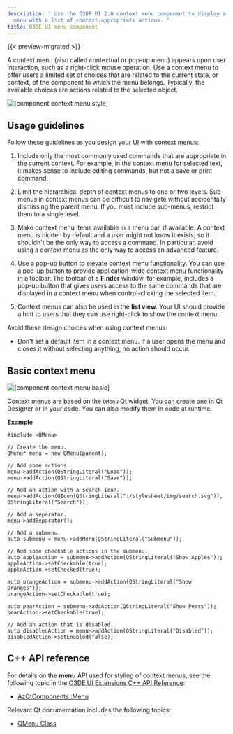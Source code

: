 ```yaml
---
description: ' Use the O3DE UI 2.0 context menu component to display a popup
  menu with a list of context-appropriate actions. '
title: O3DE UI menu component
---
```


{{< preview-migrated >}}

A context menu \(also called contextual or pop\-up menu\) appears upon user interaction, such as a right\-click mouse operation. Use a context menu to offer users a limited set of choices that are related to the current state, or context, of the component to which the menu belongs. Typically, the available choices are actions related to the selected object.

![\[component context menu style\]](/images/tools-ui/component-context-menu-style.png)

## Usage guidelines<a name="context-menu-usage"></a>

Follow these guidelines as you design your UI with context menus:

1.  Include only the most commonly used commands that are appropriate in the current context. For example, in the context menu for selected text, it makes sense to include editing commands, but not a save or print command.

1.  Limit the hierarchical depth of context menus to one or two levels. Sub\-menus in context menus can be difficult to navigate without accidentally dismissing the parent menu. If you must include sub\-menus, restrict them to a single level.

1.  Make context menu items available in a menu bar, if available. A context menu is hidden by default and a user might not know it exists, so it shouldn't be the only way to access a command. In particular, avoid using a context menu as the only way to access an advanced feature.

1.  Use a pop\-up button to elevate context menu functionality. You can use a pop\-up button to provide application\-wide context menu functionality in a toolbar. The toolbar of a **Finder** window, for example, includes a pop\-up button that gives users access to the same commands that are displayed in a context menu when control\-clicking the selected item.

1.  Context menus can also be used in the **list view**. Your UI should provide a hint to users that they can use right\-click to show the context menu.

Avoid these design choices when using context menus:
+ Don't set a default item in a context menu. If a user opens the menu and closes it without selecting anything, no action should occur.

## Basic context menu<a name="context-menu-basic"></a>

![\[component context menu basic\]](/images/tools-ui/component-context-menu-basic.png)

Context menus are based on the `QMenu` Qt widget. You can create one in Qt Designer or in your code. You can also modify them in code at runtime.

 **Example**

```
#include <QMenu>

// Create the menu.
QMenu* menu = new QMenu(parent);

// Add some actions.
menu->addAction(QStringLiteral("Load"));
menu->addAction(QStringLiteral("Save"));

// Add an action with a search icon.
menu->addAction(QIcon(QStringLiteral(":/stylesheet/img/search.svg")), QStringLiteral("Search"));

// Add a separator.
menu->addSeparator();

// Add a submenu.
auto submenu = menu->addMenu(QStringLiteral("Submenu"));

// Add some checkable actions in the submenu.
auto appleAction = submenu->addAction(QStringLiteral("Show Apples"));
appleAction->setCheckable(true);
appleAction->setChecked(true);

auto orangeAction = submenu->addAction(QStringLiteral("Show Oranges"));
orangeAction->setCheckable(true);

auto pearAction = submenu->addAction(QStringLiteral("Show Pears"));
pearAction->setCheckable(true);

// Add an action that is disabled.
auto disabledAction = menu->addAction(QStringLiteral("Disabled"));
disabledAction->setEnabled(false);
```

## C\+\+ API reference<a name="context-menu-api-ref"></a>

For details on the **menu** API used for styling of context menus, see the following topic in the [O3DE UI Extensions C\+\+ API Reference](/docs/api/frameworks/azqtcomponents/namespace_az_qt_components.html):
+  [AzQtComponents::Menu](/docs/api/frameworks/azqtcomponents/class_az_qt_components_1_1_menu.html)

Relevant Qt documentation includes the following topics:
+  [QMenu Class](https://doc.qt.io/qt-5/qmenu.html)
